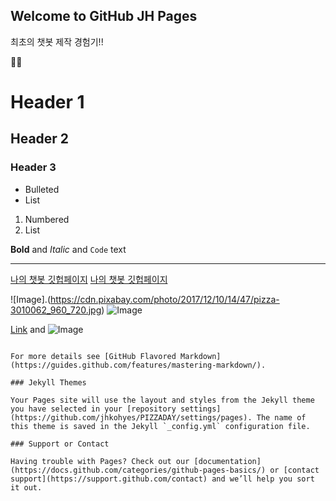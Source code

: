 ## Welcome to GitHub JH Pages 

최초의 챗봇 제작 경험기!!




👀👩

# Header 1
## Header 2
### Header 3

- Bulleted
- List

1. Numbered
2. List

**Bold** and _Italic_ and `Code` text

---
[나의 챗봇 깃헙페이지](https://jhkohyes.github.io/PIZZADAY/)
[나의 챗봇 깃헙페이지](https://sinnara2021.github.io/pizzabesll/)  

![Image].(https://cdn.pixabay.com/photo/2017/12/10/14/47/pizza-3010062_960_720.jpg)
![Image]( https://cdn.pixabay.com/photo/2017/12/10/14/47/pizza-3010062_960_720.jpg )


[Link](url) and ![Image](src)
```

For more details see [GitHub Flavored Markdown](https://guides.github.com/features/mastering-markdown/).

### Jekyll Themes

Your Pages site will use the layout and styles from the Jekyll theme you have selected in your [repository settings](https://github.com/jhkohyes/PIZZADAY/settings/pages). The name of this theme is saved in the Jekyll `_config.yml` configuration file.

### Support or Contact

Having trouble with Pages? Check out our [documentation](https://docs.github.com/categories/github-pages-basics/) or [contact support](https://support.github.com/contact) and we’ll help you sort it out.
